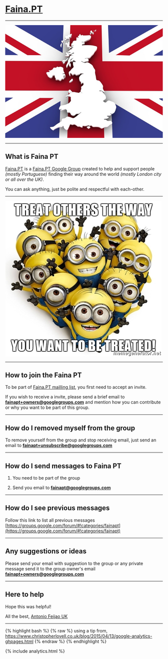 # [Faina.PT](https://www.faina.pt)

---

![map-1019895_640.jpg](map-1019895_640.jpg)

---

## What is Faina PT

[Faina.PT](https://www.faina.pt) is a [Faina.PT Google Group](https://groups.google.com/forum/#!categories/fainapt) created to help and support people *(mostly Portuguese)* finding their way around the world *(mostly London city or all over the UK)*.

You can ask anything, just be polite and respectful with each-other.

---

![treat-others-the-way-you-want-to-be-treated.jpg](treat-others-the-way-you-want-to-be-treated.jpg)

---

## How to join the Faina PT

To be part of [Faina.PT mailling list](https://groups.google.com/forum/#!categories/fainapt), you first need to accept an invite.

If you wish to receive a invite, please send a brief email to **[fainapt+owners@googlegroups.com](fainapt+owners@googlegroups.com)** and mention how you can contribute or why you want to be part of this group.

---

## How do I removed myself from the group

To remove yourself from the group and stop receiving email, just send an email to **[fainapt+unsubscribe@googlegroups.com](fainapt+unsubscribe@googlegroups.com)**

---

## How do I send messages to Faina PT

1) You need to be part of the group

2) Send you email to **[fainapt@googlegroups.com](fainapt@googlegroups.com)**

---

## How do I see previous messages

Follow this link to list all previous messages [https://groups.google.com/forum/#!categories/fainapt](https://groups.google.com/forum/#!categories/fainapt)

---

## Any suggestions or ideas

Please send your email with suggestion to the group or any private message send it to the group owner's email **[fainapt+owners@googlegroups.com](fainapt+owners@googlegroups.com)**


---

## Here to help

Hope this was helpful!

All the best, [Antonio Feijao UK](https://antoniocloud.com)

---


{% highlight bash %}
{% raw %}
using a tip from, https://www.christopherlovell.co.uk/blog/2015/04/13/google-analytics-ghpages.html
{% endraw %}
{% endhighlight %}


{% include analytics.html %} 


